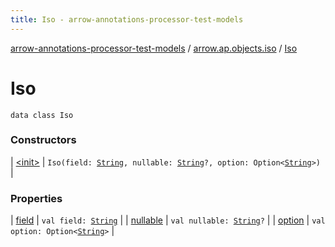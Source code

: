 ```yaml
---
title: Iso - arrow-annotations-processor-test-models
---
```


[arrow-annotations-processor-test-models](../../index.html) / [arrow.ap.objects.iso](../index.html) / [Iso](./index.html)

# Iso

`data class Iso`

### Constructors

| [&lt;init&gt;](-init-.html) | `Iso(field: `[`String`](https://kotlinlang.org/api/latest/jvm/stdlib/kotlin/-string/index.html)`, nullable: `[`String`](https://kotlinlang.org/api/latest/jvm/stdlib/kotlin/-string/index.html)`?, option: Option<`[`String`](https://kotlinlang.org/api/latest/jvm/stdlib/kotlin/-string/index.html)`>)` |

### Properties

| [field](field.html) | `val field: `[`String`](https://kotlinlang.org/api/latest/jvm/stdlib/kotlin/-string/index.html) |
| [nullable](nullable.html) | `val nullable: `[`String`](https://kotlinlang.org/api/latest/jvm/stdlib/kotlin/-string/index.html)`?` |
| [option](option.html) | `val option: Option<`[`String`](https://kotlinlang.org/api/latest/jvm/stdlib/kotlin/-string/index.html)`>` |


